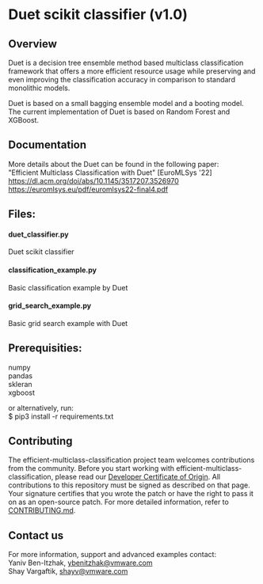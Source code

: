 # Duet scikit classifier (v1.0)


## Overview

Duet is a decision tree ensemble method based multiclass classification 
framework that offers a more efficient resource usage while preserving and even 
improving the classification accuracy in comparison to standard monolithic 
models.

Duet is based on a small bagging ensemble model and a booting model.<br/>
The current implementation of Duet is based on Random Forest and XGBoost.

## Documentation

More details about the Duet can be found in the following paper:<br/>
"Efficient Multiclass Classification with Duet" [EuroMLSys '22]<br/>
<https://dl.acm.org/doi/abs/10.1145/3517207.3526970><br/>
<https://euromlsys.eu/pdf/euromlsys22-final4.pdf>

## Files:

#### duet_classifier.py 
Duet scikit classifier

#### classification_example.py
Basic classification example by Duet

#### grid_search_example.py
Basic grid search example with Duet

## Prerequisities:
numpy<br/>
pandas<br/>
skleran<br/>
xgboost<br/>


or alternatively, run:<br/>
$ pip3 install -r requirements.txt

## Contributing

The efficient-multiclass-classification project team welcomes contributions from the community. Before you start working with efficient-multiclass-classification, please
read our [Developer Certificate of Origin](https://cla.vmware.com/dco). All contributions to this repository must be
signed as described on that page. Your signature certifies that you wrote the patch or have the right to pass it on
as an open-source patch. For more detailed information, refer to [CONTRIBUTING.md](CONTRIBUTING.md).

## Contact us

For more information, support and advanced examples contact:<br/>
Yaniv Ben-Itzhak, [ybenitzhak@vmware.com](mailto:ybenitzhak@vmware.com)<br/>
Shay Vargaftik, [shayv@vmware.com](mailto:shayv@vmware.com)<br/>
